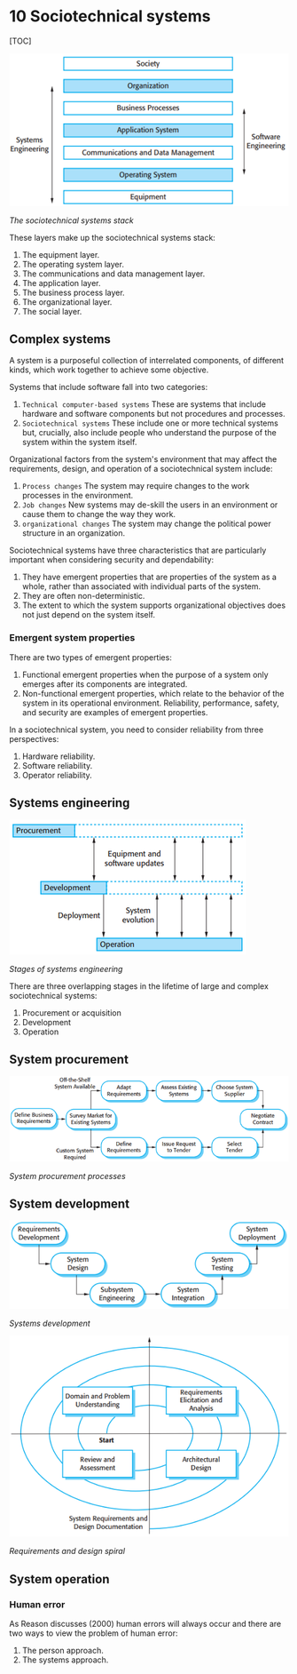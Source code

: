 # 10 Sociotechnical systems

[TOC]



![10_1](res/10_1.png)

*The sociotechnical systems stack*

These layers make up the sociotechnical systems stack:

1. The equipment layer.
2. The operating system layer.
3. The communications and data management layer.
4. The application layer.
5. The business process layer.
6. The organizational layer.
7. The social layer.

## Complex systems

A system is a purposeful collection of interrelated components, of different kinds, which work together to achieve some objective.

Systems that include software fall into two categories:

1. `Technical computer-based systems` These are systems that include hardware and software components but not procedures and processes.
2. `Sociotechnical systems` These include one or more technical systems but, crucially, also include people who understand the purpose of the system within the system itself.

Organizational factors from the system's environment that may affect the requirements, design, and operation of a sociotechnical system include:

1. `Process changes` The system may require changes to the work processes in the environment.
2. `Job changes` New systems may de-skill the users in an environment or cause them to change the way they work.
3. `organizational changes` The system may change the political power structure in an organization.

Sociotechnical systems have three characteristics that are particularly important when considering security and dependability:

1. They have emergent properties that are properties of the system as a whole, rather than associated with individual parts of the system.
2. They are often non-deterministic.
3. The extent to which the system supports organizational objectives does not just depend on the system itself.

### Emergent system properties

There are two types of emergent properties:

1. Functional emergent properties when the purpose of a system only emerges after its components are integrated.
2. Non-functional emergent properties, which relate to the behavior of the system in its operational environment. Reliability, performance, safety, and security are examples of emergent properties.

In a sociotechnical system, you need to consider reliability from three perspectives:

1. Hardware reliability.
2. Software reliability.
3. Operator reliability.



## Systems engineering

![10_4](res/10_4.png)

*Stages of systems engineering*

There are three overlapping stages in the lifetime of large and complex sociotechnical systems:

1. Procurement or acquisition
2. Development
3. Operation



## System procurement

![10_6](res/10_6.png)

*System procurement processes*



## System development

![10_7](res/10_7.png)

*Systems development*

![10_8](res/10_8.png)

*Requirements and design spiral*



## System operation

### Human error

As Reason discusses (2000) human errors will always occur and there are two ways to view the problem of human error:

1. The person approach.
2. The systems approach.